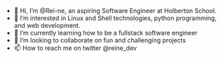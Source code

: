 - 👋 Hi, I’m @Rei-ne, an aspiring Software Engineer at Holberton School.
- 👀 I’m interested in Linux and Shell technologies, python programming, and web development.
- 🌱 I’m currently learning how to be a fullstack software engineer
- 💞️ I’m looking to collaborate on fun and challenging projects
- 📫 How to reach me on twitter @reine_dev

<!---
Rei-ne/Rei-ne is a ✨ special ✨ repository because its `README.md` (this file) appears on your GitHub profile.
You can click the Preview link to take a look at your changes.
--->
